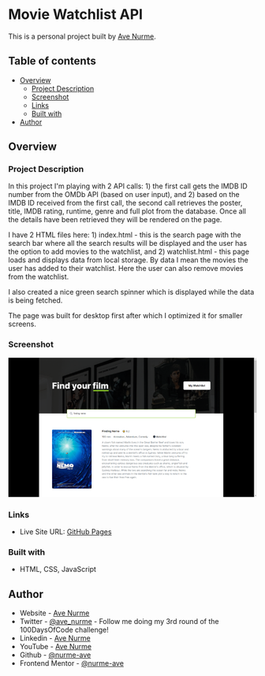 # Movie Watchlist API

This is a personal project built by [Ave Nurme](https://www.avenurme.dev).

## Table of contents

- [Overview](#overview)
  - [Project Description](#project-description)
  - [Screenshot](#screenshot)
  - [Links](#links)
  - [Built with](#built-with)
- [Author](#author)

## Overview

### Project Description

In this project I'm playing with 2 API calls: 1) the first call gets the IMDB ID number from the OMDb API (based on user input), and 2) based on the IMDB ID received from the first call, the second call retrieves the poster, title, IMDB rating, runtime, genre and full plot from the database. Once all the details have been retrieved they will be rendered on the page.

I have 2 HTML files here: 1) index.html - this is the search page with the search bar where all the search results will be displayed and the user has the option to add movies to the watchlist, and 2) watchlist.html - this page loads and displays data from local storage. By data I mean the movies the user has added to their watchlist. Here the user can also remove movies from the watchlist.

I also created a nice green search spinner which is displayed while the data is being fetched.

The page was built for desktop first after which I optimized it for smaller screens.

### Screenshot

![Screenshot of my solution](/images/movie-watchlist_760.png)

### Links

- Live Site URL: [GitHub Pages](https://nurme-ave.github.io/movie-watchlist-api/)

### Built with

- HTML, CSS, JavaScript

## Author

- Website - [Ave Nurme](https://www.avenurme.dev)
- Twitter - [@ave\_nurme](https://twitter.com/ave_nurme) - Follow me doing my 3rd round of the 100DaysOfCode challenge!
- Linkedin - [Ave Nurme](https://www.linkedin.com/in/ave-nurme)
- YouTube - [Ave Nurme](https://www.youtube.com/channel/UC_kKIEE66Wa5bAxjqoI1A8w/videos)
- Github - [@nurme-ave](https://github.com/nurme-ave)
- Frontend Mentor - [@nurme-ave](https://www.frontendmentor.io/profile/nurme-ave)
